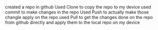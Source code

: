 created a repo in github 
Used Clone to copy the repo to my device
used commit to make changes in the repo
Used Push to actually make those changle apply on the repo
used Pull to get the changes done on the repo from github directly and apply them to the local repo on my device

